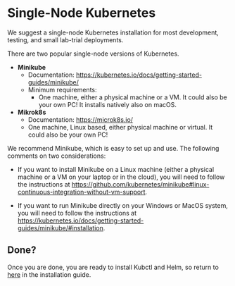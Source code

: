 # Single-Node Kubernetes

We suggest a single-node Kubernetes installation for most development,
testing, and small lab-trial deployments.

There are two popular single-node versions of Kubernetes.

* **Minikube**
    * Documentation: <https://kubernetes.io/docs/getting-started-guides/minikube/>
    * Minimum requirements:
        * One machine, either a physical machine or a VM. It could also be your own PC! It installs natively also on macOS.
* **Mikrok8s**
    * Documentation: <https://microk8s.io/>
    * One machine, Linux based, either physical machine or virtual. It could also be your own PC!

We recommend Minikube, which is easy to set up and use. The following
comments on two considerations:

* If you want to install Minikube on a Linux machine (either a
  physical machine or a VM on your laptop or in the cloud), you will
  need to follow the instructions at <https://github.com/kubernetes/minikube#linux-continuous-integration-without-vm-support>.

* If you want to run Minikube directly on your Windows or MacOS
  system, you will need to follow the instructions at
  <https://kubernetes.io/docs/getting-started-guides/minikube/#installation>.

## Done?

Once you are done, you are ready to install Kubctl and Helm, so return to 
[here](kubernetes.md#get-your-kubeconfig-file) in the installation guide.
